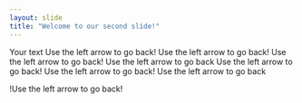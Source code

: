 ```yaml
---
layout: slide
title: "Welcome to our second slide!"
---
```

Your text
Use the left arrow to go back!
Use the left arrow to go back!
Use the left arrow to go back!
Use the left arrow to go back
Use the left arrow to go back!
Use the left arrow to go back!
Use the left arrow to go back

!Use the left arrow to go back!
